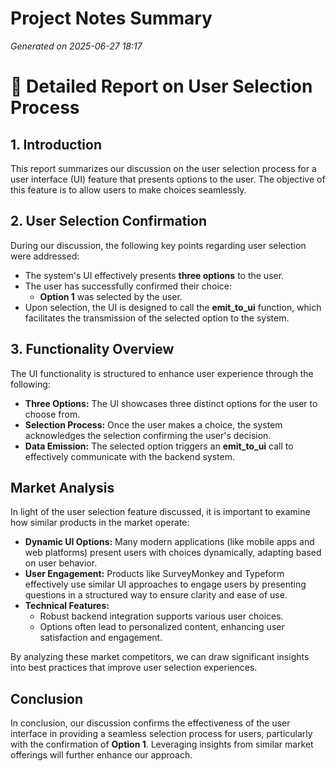 # Project Notes Summary

*Generated on 2025-06-27 18:17*

# 📝 **Detailed Report on User Selection Process**

## **1. Introduction**
This report summarizes our discussion on the user selection process for a user interface (UI) feature that presents options to the user. The objective of this feature is to allow users to make choices seamlessly.

## **2. User Selection Confirmation**
During our discussion, the following key points regarding user selection were addressed:

- The system's UI effectively presents **three options** to the user. 
- The user has successfully confirmed their choice: 
  - **Option 1** was selected by the user.
- Upon selection, the UI is designed to call the **emit_to_ui** function, which facilitates the transmission of the selected option to the system.
  
## **3. Functionality Overview**
The UI functionality is structured to enhance user experience through the following:

- **Three Options:** The UI showcases three distinct options for the user to choose from.
- **Selection Process:** Once the user makes a choice, the system acknowledges the selection confirming the user's decision. 
- **Data Emission:** The selected option triggers an **emit_to_ui** call to effectively communicate with the backend system.

## **Market Analysis**
In light of the user selection feature discussed, it is important to examine how similar products in the market operate:

- **Dynamic UI Options:** Many modern applications (like mobile apps and web platforms) present users with choices dynamically, adapting based on user behavior.
- **User Engagement:** Products like SurveyMonkey and Typeform effectively use similar UI approaches to engage users by presenting questions in a structured way to ensure clarity and ease of use.
- **Technical Features:**
  - Robust backend integration supports various user choices.
  - Options often lead to personalized content, enhancing user satisfaction and engagement.

By analyzing these market competitors, we can draw significant insights into best practices that improve user selection experiences.

## **Conclusion**
In conclusion, our discussion confirms the effectiveness of the user interface in providing a seamless selection process for users, particularly with the confirmation of **Option 1**. Leveraging insights from similar market offerings will further enhance our approach.